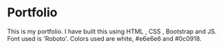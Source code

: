 # Portfolio
This is my portfolio. 
I have built this using HTML , CSS , Bootstrap and JS. 
Font used is 'Roboto'.
Colors used are white, #e6e6e6 and #0c0918.
